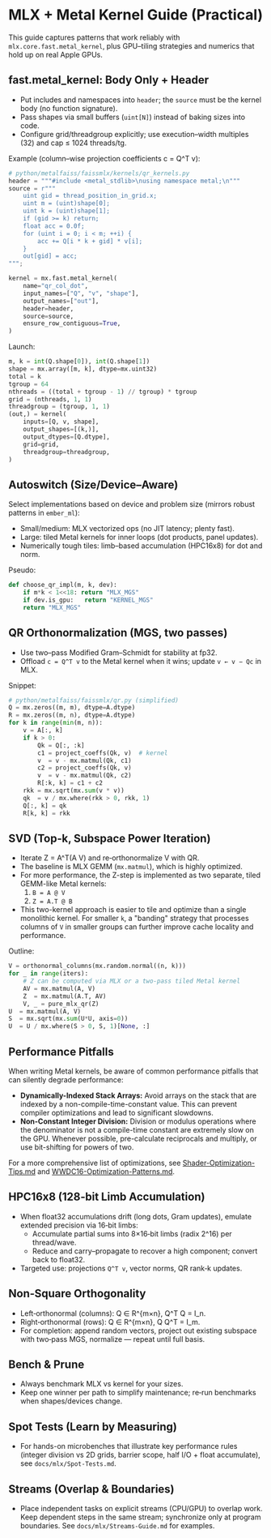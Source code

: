 # MLX + Metal Kernel Guide (Practical)

This guide captures patterns that work reliably with `mlx.core.fast.metal_kernel`, plus GPU–tiling strategies and numerics that hold up on real Apple GPUs.

## fast.metal_kernel: Body Only + Header

- Put includes and namespaces into `header`; the `source` must be the kernel body (no function signature).
- Pass shapes via small buffers (`uint[N]`) instead of baking sizes into code.
- Configure grid/threadgroup explicitly; use execution–width multiples (32) and cap ≤ 1024 threads/tg.

Example (column–wise projection coefficients c = Q^T v):

```python
# python/metalfaiss/faissmlx/kernels/qr_kernels.py
header = """#include <metal_stdlib>\nusing namespace metal;\n"""
source = r"""
    uint gid = thread_position_in_grid.x;
    uint m = (uint)shape[0];
    uint k = (uint)shape[1];
    if (gid >= k) return;
    float acc = 0.0f;
    for (uint i = 0; i < m; ++i) {
        acc += Q[i * k + gid] * v[i];
    }
    out[gid] = acc;
""";

kernel = mx.fast.metal_kernel(
    name="qr_col_dot",
    input_names=["Q", "v", "shape"],
    output_names=["out"],
    header=header,
    source=source,
    ensure_row_contiguous=True,
)
```

Launch:

```python
m, k = int(Q.shape[0]), int(Q.shape[1])
shape = mx.array([m, k], dtype=mx.uint32)
total = k
tgroup = 64
nthreads = ((total + tgroup - 1) // tgroup) * tgroup
grid = (nthreads, 1, 1)
threadgroup = (tgroup, 1, 1)
(out,) = kernel(
    inputs=[Q, v, shape],
    output_shapes=[(k,)],
    output_dtypes=[Q.dtype],
    grid=grid,
    threadgroup=threadgroup,
)
```

## Autoswitch (Size/Device–Aware)

Select implementations based on device and problem size (mirrors robust patterns in `ember_ml`):

- Small/medium: MLX vectorized ops (no JIT latency; plenty fast).
- Large: tiled Metal kernels for inner loops (dot products, panel updates).
- Numerically tough tiles: limb–based accumulation (HPC16x8) for dot and norm.

Pseudo:

```python
def choose_qr_impl(m, k, dev):
    if m*k < 1<<18: return "MLX_MGS"
    if dev.is_gpu:   return "KERNEL_MGS"
    return "MLX_MGS"
```

## QR Orthonormalization (MGS, two passes)

- Use two–pass Modified Gram–Schmidt for stability at fp32.
- Offload `c = Q^T v` to the Metal kernel when it wins; update `v ← v − Qc` in MLX.

Snippet:

```python
# python/metalfaiss/faissmlx/qr.py (simplified)
Q = mx.zeros((m, m), dtype=A.dtype)
R = mx.zeros((m, n), dtype=A.dtype)
for k in range(min(m, n)):
    v = A[:, k]
    if k > 0:
        Qk = Q[:, :k]
        c1 = project_coeffs(Qk, v)  # kernel
        v  = v - mx.matmul(Qk, c1)
        c2 = project_coeffs(Qk, v)
        v  = v - mx.matmul(Qk, c2)
        R[:k, k] = c1 + c2
    rkk = mx.sqrt(mx.sum(v * v))
    qk  = v / mx.where(rkk > 0, rkk, 1)
    Q[:, k] = qk
    R[k, k] = rkk
```

## SVD (Top‑k, Subspace Power Iteration)

- Iterate Z = A^T(A V) and re‑orthonormalize V with QR.
- The baseline is MLX GEMM (`mx.matmul`), which is highly optimized.
- For more performance, the Z-step is implemented as two separate, tiled GEMM-like Metal kernels:
  1.  `B = A @ V`
  2.  `Z = A.T @ B`
- This two-kernel approach is easier to tile and optimize than a single monolithic kernel. For smaller `k`, a "banding" strategy that processes columns of `V` in smaller groups can further improve cache locality and performance.

Outline:

```python
V = orthonormal_columns(mx.random.normal((n, k)))
for _ in range(iters):
    # Z can be computed via MLX or a two-pass tiled Metal kernel
    AV = mx.matmul(A, V) 
    Z  = mx.matmul(A.T, AV)
    V, _ = pure_mlx_qr(Z)
U  = mx.matmul(A, V)
S  = mx.sqrt(mx.sum(U*U, axis=0))
U  = U / mx.where(S > 0, S, 1)[None, :]
```

## Performance Pitfalls

When writing Metal kernels, be aware of common performance pitfalls that can silently degrade performance:

- **Dynamically-Indexed Stack Arrays:** Avoid arrays on the stack that are indexed by a non-compile-time-constant value. This can prevent compiler optimizations and lead to significant slowdowns.
- **Non-Constant Integer Division:** Division or modulus operations where the denominator is not a compile-time constant are extremely slow on the GPU. Whenever possible, pre-calculate reciprocals and multiply, or use bit-shifting for powers of two.

For a more comprehensive list of optimizations, see [Shader-Optimization-Tips.md](../metal/Shader-Optimization-Tips.md) and [WWDC16-Optimization-Patterns.md](./WWDC16-Optimization-Patterns.md).

## HPC16x8 (128‑bit Limb Accumulation)

- When float32 accumulations drift (long dots, Gram updates), emulate extended precision via 16‑bit limbs:
  - Accumulate partial sums into 8×16‑bit limbs (radix 2^16) per thread/wave.
  - Reduce and carry–propagate to recover a high component; convert back to float32.
- Targeted use: projections `Q^T v`, vector norms, QR rank‑k updates.

## Non‑Square Orthogonality

- Left‑orthonormal (columns): Q ∈ R^{m×n}, Q^T Q = I_n.
- Right‑orthonormal (rows): Q ∈ R^{m×n}, Q Q^T = I_m.
- For completion: append random vectors, project out existing subspace with two‑pass MGS, normalize — repeat until full basis.

## Bench & Prune

- Always benchmark MLX vs kernel for your sizes.
- Keep one winner per path to simplify maintenance; re‑run benchmarks when shapes/devices change.

## Spot Tests (Learn by Measuring)

- For hands-on microbenches that illustrate key performance rules (integer division vs 2D grids, barrier scope, half I/O + float accumulate), see `docs/mlx/Spot-Tests.md`.

## Streams (Overlap & Boundaries)

- Place independent tasks on explicit streams (CPU/GPU) to overlap work. Keep dependent steps in the same stream; synchronize only at program boundaries. See `docs/mlx/Streams-Guide.md` for examples.

